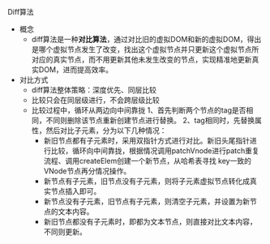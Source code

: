 Diff算法
- 概念
    - diff算法是一种**对比算法**，通过对比旧的虚拟DOM和新的虚拟DOM，得出是哪个虚拟节点发生了改变，找出这个虚拟节点并只更新这个虚拟节点所对应的真实节点，而不用更新其他未发生改变的节点，实现精准地更新真实DOM，进而提高效率。
- 对比方式
    - diff算法整体策略：深度优先、同层比较
    - 比较只会在同层级进行，不会跨层级比较
    - 比较过程中，循环从两边向中间靠拢
    1、首先判断两个节点的tag是否相同，不同则删除该节点重新创建节点进行替换。
    2、tag相同时，先替换属性，然后对比子元素，分为以下几种情况：
        - 新旧节点都有子元素时，采用双指针方式进行对比。新旧头尾指针进行比较，循环向中间靠拢，根据情况调用patchVnode进行patch重复流程、调用createElem创建一个新节点，从哈希表寻找 key一致的VNode节点再分情况操作。
        - 新节点有子元素，旧节点没有子元素，则将子元素虚拟节点转化成真实节点插入即可。
        - 新节点没有子元素，旧节点有子元素，则清空子元素，并设置为新节点的文本内容。
        - 新旧节点都没有子元素时，即都为文本节点，则直接对比文本内容，不同则更新。
